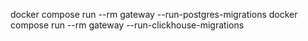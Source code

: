 docker compose run --rm gateway --run-postgres-migrations
docker compose run --rm gateway --run-clickhouse-migrations
